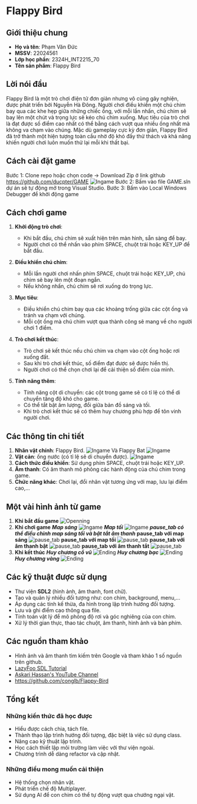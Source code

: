 # Flappy Bird

## Giới thiệu chung
- **Họ và tên**: Phạm Văn Đức
- **MSSV**: 22024561
- **Lớp học phần**: 2324H_INT2215_70
- **Tên sản phẩm**: Flappy Bird

## Lời nói đầu
Flappy Bird là một trò chơi điện tử đơn giản nhưng vô cùng gây nghiện, được phát triển bởi Nguyễn Hà Đông. Người chơi điều khiển một chú chim bay qua các khe hẹp giữa những chiếc ống, với mỗi lần nhấn, chú chim sẽ bay lên một chút và trọng lực sẽ kéo chú chim xuống. Mục tiêu của trò chơi là đạt được số điểm cao nhất có thể bằng cách vượt qua nhiều ống nhất mà không va chạm vào chúng. Mặc dù gameplay cực kỳ đơn giản, Flappy Bird đã trở thành một hiện tượng toàn cầu nhờ độ khó đầy thử thách và khả năng khiến người chơi luôn muốn thử lại mỗi khi thất bại.

## Cách cài đặt game
Bước 1: Clone repo 
hoặc chọn code -> Download Zip ở link github https://github.com/ducpter/GAME
![Ingame](GAME/res/demo/github.png)
Bước 2: Bấm vào file GAME.sln dự án sẽ tự động mở trong Visual Studio.
Bước 3: Bấm vào Local Windows Debugger để khởi động game

## Cách chơi game

1. **Khởi động trò chơi**:
   - Khi bắt đầu, chú chim sẽ xuất hiện trên màn hình, sẵn sàng để bay. 
   - Người chơi có thể nhấn vào phím SPACE, chuột trái hoặc KEY_UP để bắt đầu.

2. **Điều khiển chú chim**:
   - Mỗi lần người chơi nhấn phím SPACE, chuột trái hoặc KEY_UP, chú chim sẽ bay lên một đoạn ngắn. 
   - Nếu không nhấn, chú chim sẽ rơi xuống do trọng lực.

3. **Mục tiêu**:
   - Điều khiển chú chim bay qua các khoảng trống giữa các cột ống và tránh va chạm với chúng.
   - Mỗi cột ống mà chú chim vượt qua thành công sẽ mang về cho người chơi 1 điểm.

4. **Trò chơi kết thúc**:
   - Trò chơi sẽ kết thúc nếu chú chim va chạm vào cột ống hoặc rơi xuống đất.
   - Sau khi trò chơi kết thúc, số điểm đạt được sẽ được hiển thị. 
   - Người chơi có thể chọn chơi lại để cải thiện số điểm của mình.

5. **Tính năng thêm**:
   - Tính năng cột di chuyển: các cột trong game sẽ có tỉ lệ có thể di chuyển tăng độ khó cho game.
   - Có thể tắt bật âm lượng, đổi giữa bản đồ sáng và tối.
   - Khi trò chơi kết thúc sẽ có thêm huy chương phù hợp để tôn vinh người chơi.

## Các thông tin chi tiết
1. **Nhân vật chính**: Flappy Bird.
   ![Ingame](GAME/res/image/bird.png)
   Và Flappy Bat
    ![Ingame](GAME/res/image/bird-dark.png)
3. **Vật cản**: ống nước (có tỉ lệ sẽ di chuyển được).
   ![Ingame](GAME/res/image/pipe.png)
4. **Cách thức điều khiển**: Sử dụng phím SPACE, chuột trái hoặc KEY_UP.
5. **Âm thanh**: Có âm thanh mô phỏng các hành động của chú chim trong game.
6. **Chức năng khác**: Chơi lại, đổi nhân vật tương ứng với map, lưu lại điểm cao,...

## Một vài hình ảnh từ game
1. **Khi bắt đầu game**
   ![Openning](GAME/res/demo/message.png)
2. **Khi chơi game**
   ***Map sáng***
      ![Ingame](GAME/res/demo/ingame_day.png)
   ***Map tối***
      ![Ingame](GAME/res/demo/ingame_night.png)
   ***pause_tab có thể điều chỉnh map sáng tối và bật tắt âm thanh***
      ****pause_tab với map sáng****
         ![pause_tab](GAME/res/demo/pause_tab_music_on.png)
      ****pause_tab với map tối****
         ![pause_tab](GAME/res/demo/pause_tab_nightmode.png)
      ****pause_tab với âm thanh bật****
         ![pause_tab](GAME/res/demo/pause_tab_music_on.png)
      ****pause_tab với âm thanh tắt****
         ![pause_tab](GAME/res/demo/pause_tab_music_off.png)
3. **Khi kết thúc**
   ***Huy chương cổ vũ***
      ![Ending](GAME/res/demo/co_vu.png)
   ***Huy chương bạc***
      ![Ending](GAME/res/demo/huychuongbac.png)
   ***Huy chương vàng***
      ![Ending](GAME/res/demo/huychuongvang.png)
   

## Các kỹ thuật được sử dụng
- Thư viện **SDL2** (hình ảnh, âm thanh, font chữ).
- Tạo và quản lý nhiều đối tượng như: con chim, background, menu,...
- Áp dụng các tính kế thừa, đa hình trong lập trình hướng đối tượng.
- Lưu và ghi điểm cao thông qua file.
- Tính toán vật lý để mô phỏng độ rơi và góc nghiêng của con chim.
- Xử lý thời gian thực, thao tác chuột, âm thanh, hình ảnh và bàn phím.

## Các nguồn tham khảo
- Hình ảnh và âm thanh tìm kiếm trên Google và tham khảo 1 số nguồn trên github.
- [LazyFoo SDL Tutorial](https://lazyfoo.net/tutorials/SDL/index.php)
- [Askari Hassan's YouTube Channel](https://www.youtube.com/channel/UC2Ab_b49frkmgFJajOvtkpw)
- https://github.com/conglb/Flappy-Bird

## Tổng kết

### Những kiến thức đã học được
- Hiểu được cách chia, tách file.
- Thành thạo lập trình hướng đối tượng, đặc biệt là việc sử dụng class.
- Nâng cao kỹ thuật lập trình.
- Học cách thiết lập môi trường làm việc với thư viện ngoài.
- Chương trình dễ dàng refactor và cập nhật.

### Những điều mong muốn cải thiện
- Hệ thống chọn nhân vật.
- Phát triển chế độ Multiplayer.
- Sử dụng AI để con chim có thể tự động vượt qua chướng ngại vật.

